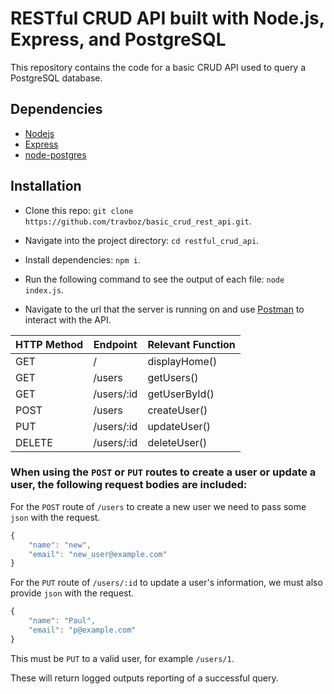 # RESTful CRUD API built with Node.js, Express, and PostgreSQL
This repository contains the code for a basic CRUD API used to query a PostgreSQL database.

## Dependencies
- [Nodejs](https://nodejs.org/en/)
- [Express](https://www.npmjs.com/package/express)
- [node-postgres](https://www.npmjs.com/package/pg)

## Installation
- Clone this repo: 
`git clone https://github.com/travboz/basic_crud_rest_api.git`.

- Navigate into the project directory: 
`cd restful_crud_api`.

- Install dependencies: 
`npm i`.

- Run the following command to see the output of each file:
`node index.js`.

- Navigate to the url that the server is running on and use [Postman](https://www.postman.com/) to interact with the API.

| HTTP Method | Endpoint | Relevant Function |
| -- | -- | -- |
|GET| / | displayHome() |
|GET| /users | getUsers() |
|GET| /users/:id | getUserById() |
|POST| /users | createUser() |
|PUT| /users/:id | updateUser() |
|DELETE| /users/:id | deleteUser() |

### When using the `POST` or `PUT` routes to create a user or update a user, the following request bodies are included:
For the `POST` route of `/users` to create a new user we need to pass some `json` with the request. 
```JavaScript
{
    "name": "new",
    "email": "new_user@example.com"
}
```

For the `PUT` route of `/users/:id` to update a user's information, we must also provide `json` with the request.
```JavaScript
{
    "name": "Paul",
    "email": "p@example.com"
}
```
This must be `PUT` to a valid user, for example `/users/1`.

These will return logged outputs reporting of a successful query.
